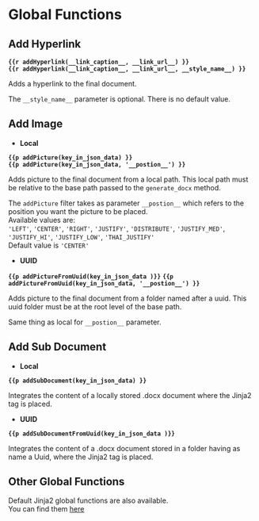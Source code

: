 # **Global Functions**

## Add Hyperlink

**`{{r addHyperlink(__link_caption__, __link_url__) }}`**  
**`{{r addHyperlink(__link_caption__, __link_url__, __style_name__) }}`**

Adds a hyperlink to the final document.

The `__style_name__` parameter is optional. There is no default  value.

## Add Image

* **Local**

**`{{p addPicture(key_in_json_data) }}`**  
**`{{p addPicture(key_in_json_data, '__postion__') }}`**

Adds picture to the final document from a local path. This local path must be relative to the base path passed to the `generate_docx` method.

The `addPicture` filter takes as parameter `__postion__` which refers to the position you want the picture to be placed.  
Available values are:  
`'LEFT'`, `'CENTER'`, `'RIGHT'`, `'JUSTIFY'`, `'DISTRIBUTE'`, `'JUSTIFY_MED'`, `'JUSTIFY_HI'`, `'JUSTIFY_LOW'`, `'THAI_JUSTIFY'`  
Default value is `'CENTER'`

* **UUID**

**`{{p addPictureFromUuid(key_in_json_data )}}`**
**`{{p addPictureFromUuid(key_in_json_data, '__postion__') }}`**

Adds picture to the final document from a folder named after a uuid. This uuid folder must be at the root level of the base path.

Same thing as local for `__postion__` parameter. 

## Add Sub Document

* **Local**

**`{{p addSubDocument(key_in_json_data) }}`**

Integrates the content of a locally stored .docx document where the Jinja2 tag is placed.

* **UUID**

**`{{p addSubDocumentFromUuid(key_in_json_data )}}`**

Integrates the content of a .docx document stored in a folder having as name a Uuid, where the Jinja2 tag is placed.

## Other Global Functions

Default Jinja2 global functions are also available.  
You can find them [here](https://jinja.palletsprojects.com/en/2.11.x/templates/#list-of-global-functions)
